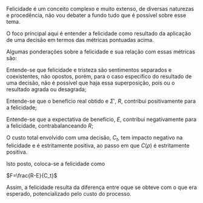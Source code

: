 Felicidade é um conceito complexo e muito extenso, de diversas naturezas e procedência, não vou debater a fundo tudo que é possível sobre esse tema. 

O foco principal aqui é entender a felicidade como resultado da aplicação de uma decisão em termos das métricas pontuadas acima. 

Algumas ponderações sobre a felicidade e sua relação com essas métricas são:


Entende-se que felicidade e tristeza são sentimentos separados e coexistentes, não opostos, porém, para o caso específico do resultado de uma decisão, não é possível que haja essa superposição, pois ou o resultado agrada ou desagrada;

Entende-se que o benefício real obtido e $\Sigma '$, $R$, contribui positivamente para a felicidade;

Entende-se que a expectativa de benefício, $E$, contribui negativamente para a felicidade, contrabalanceando $R$;

O custo total envolvido com uma decisão, $C_t$, tem impacto negativo na felicidade e é estritamente positiva, ao passo em que $C(\rho)$ é estritamente positiva.


Isto posto, coloca-se a felicidade como 

$F=\frac{R-E}{C_t}$

Assim, a felicidade resulta da diferença entre oque se obteve com o que era esperado, potencializado pelo custo do processo.
